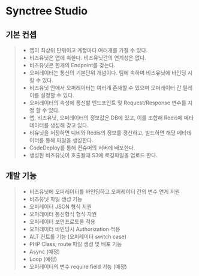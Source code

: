 # Synctree Studio

## 기본 컨셉
> - 앱이 최상위 단위이고 계정마다 여러개를 가질 수 있다.
> - 비즈유닛은 앱에 속한다. 비즈유닛간의 연계성은 없다.
> - 비즈유닛은 한개의 Endpoint를 갖는다.
> - 오퍼레이터는 통신의 기본단위 개념이다. 팀에 속하며 비즈유닛에 바인딩 시킬 수 있다.
> - 비즈유닛 안에서 오퍼레이터는 여러개 존재할 수 있으며 오퍼레이터 간 릴레이를 설정할 수 있다.
> - 오퍼레이터의 속성에 통신할 엔드포인트 및 Request/Response 변수를 지정 할 수 있다.
> - 앱, 비즈유닛, 오퍼레이터의 정보값은 DB에 있고, 이를 조합해 Redis에 메타데이터를 생성해 갖고 있다.
> - 비유닛을 저장하면 디비와 Redis의 정보를 갱신하고, 빌드하면 해당 메타데이터를 통해 파일을 생성한다.
> - CodeDeploy를 통해 컨슈머의 서버에 배포한다.
> - 생성된 비즈유닛이 호출될때 S3에 로깅파일을 업로드 한다.

## 개발 기능
> - 비즈유닛에 오퍼레이터를 바인딩하고 오퍼레이터 간의 변수 연계 지원
> - 비즈유닛 파일 생성 기능
> - 오퍼레이터 JSON 형식 지원
> - 오퍼레이터 통신형식 형식 지원
> - 오퍼레이터 보안프로토콜 적용
> - 오퍼레이터 바인딩시 Authorization 적용
> - ALT 컨트롤 기능 (오퍼레이터 switch case)
> - PHP Class, route 파일 생성 및 배포 기능
> - Async (예정)
> - Loop (예정)
> - 오퍼레이터의 변수 require field 기능 (예정)
